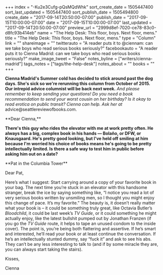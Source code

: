 +++
index = "-Ku2e3Cufg-pQsMQdWhk"
sort_create_date = 1505447400
sort_last_updated = 1505447400
sort_publish_date = 1505494800
create_date = "2017-09-14T20:50:00-07:00"
publish_date = "2017-09-15T10:00:00-07:00"
date = "2017-09-15T10:00:00-07:00"
last_updated = "2017-09-14T20:50:00-07:00"
preview_url = "2999d8ef-7020-ce78-83c0-d8fc93b414eb"
name = "The Help Desk: This floor, boys. Next floor, mens."
title = "The Help Desk: This floor, boys. Next floor, mens."
type = "Column"
link = ""
shareimage = ""
twitterauto = "A reader puts it to @ciennam: can we take boys who read serious books seriously?"
facebookauto = "A reader puts it to Cienna Madrid: can we take boys who read serious books seriously?"
make_image_tweet = "False"
notes_byline = ["writers/cienna-madrid"]
tags_notes = ["tags/the-help-desk"]
notes_about = ""
books = ""
+++
<p class="intro"><strong>Cienna Madrid's Summer cold has decided to stick around past the dog days. She's sick so we're rerunning this column from October of 2015. Our intrepid advice columnist will be back next week.</strong> <em>And please remember to keep sending your questions! Do you need a book recommendation to send your worst cousin on her birthday? Is it okay to read erotica on public transit? Cienna can help. Ask her at </em> advice@seattlereviewofbooks.com.</p>

<p class="noindent">**Dear Cienna,**</p> 

**There's this guy who rides the elevator with me at work pretty often. He always has a big, complex book in his hands — Bolaño, or DFW, or Knausgaard. He's pretty good looking, but I've held off smiling at him because I'm worried his choice of books means he's going to be pretty intellectually limited. Is there a safe way to test him in public before asking him out on a date?**

<p class="noindent">**Pat in the Columbia Tower**</p>

<p class="noindent">Dear Pat,</p>

Here’s what I suggest: Start carrying around a copy of your favorite book in your bag. The next time you’re stuck in an elevator with this handsome stranger, break the ice by saying something like, “I notice you read a lot of very serious books written by unsmiling men, so I thought you might enjoy this change of pace. It’s my favorite.” The beauty is, it doesn’t really matter what your book is – it could be something truly great, like Octavia Butler’s *Bloodchild*, it could be last week’s *TV Guide*, or it could something he might actually enjoy, like the latest bullshit pumped out by Jonathan Franzen (if you go the *TV Guide* route, it helps to tape an unused condom to the inside cover). The point is, you’re being both flattering and assertive. If he’s smart and interested, he’ll read your book or at least continue the conversation. If he’s an intellectually stunted dummy, say “fuck it” and ask to see his abs. They can’t be any less interesting to talk to (and if by some miracle they are, you can always start taking the stairs).

<p class="noindent">Kisses,</p>
<p class="noindent">Cienna</p> 